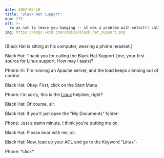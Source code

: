 ```yaml
---
date: 2007-06-18
title: "Black Hat Support"
num: 278
alt: >-
  So as not to leave you hanging -- it was a problem with select() calls.
img: https://imgs.xkcd.com/comics/black_hat_support.png
---
```

[Black Hat is sitting at his computer, wearing a phone headset.]

Black Hat: Thank you for calling the Black Hat Support Line, your first source for Linux support. How may I assist?

Phone: Hi. I'm running an Apache server, and the load keeps climbing out of control.

Black Hat: Okay. First, click on the Start Menu.

Phone: I'm sorry, this is the <u>Linux</u> helpline, right?

Black Hat: Of course, sir.

Black Hat: If you'll just open the "My Documents" folder-

Phone: Just a damn minute. I think you're putting me on.

Black Hat: Please bear with me, sir.

Black Hat: Now, load up your AOL and go to the Keyword "Linux"-

Phone: \*click\*